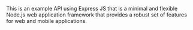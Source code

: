This is an example API using Express JS that is a minimal and flexible Node.js web application framework that provides a robust set of features for web and mobile applications. 
